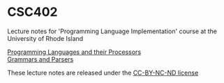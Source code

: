 # CSC402
Lecture notes for 'Programming Language Implementation' course at the University of Rhode Island

<a href="notes/csc402-ln001.pdf">Programming Languages and their Processors</a><br>
<a href="notes/csc402-ln002.pdf">Grammars and Parsers</a><br>
<!--
<a href="notes/csc402-ln004.pdf">Lexical Analysis</a><br>
<a href="notes/csc402-ln005.pdf">Intermediate Representations (IR)</a><br>
<a href="notes/csc402-ln006.pdf">Abstract Syntax Trees, Tree Walking, and Interpretation</a><br>
<a href="notes/csc402-ln007.pdf">A Basic Compiler</a><br>
<a href="notes/csc402-ln008.pdf">An Optimizing Compiler</a><br>
<a href="notes/csc402-ln009.pdf">Language Implementation Review</a><br>
<a href="notes/csc402-ln010.pdf">Scope & Symbol Table</a><br>
<a href="notes/csc402-ln011.pdf">Compiling Scoped Code</a><br>
<a href="notes/csc402-ln012.pdf">Functions I</a><br>
<a href="notes/csc402-ln013.pdf">Functions II</a><br>
<a href="notes/csc402-ln014.pdf">Function Calls on Real and Virtual Machines</a><br>
<a href="notes/csc402-ln015.pdf">Compiling functions into our Bytecode</a><br>
<a href="notes/csc402-ln016.pdf">Higher-order programming</a><br>
<a href="notes/csc402-ln017.pdf">Type systems (Part 1)</a><br>
<a href="notes/csc402-ln018.pdf">Type systems (Part 2)</a><br>
-->
<!--
<a href="csc402-ln005.pdf">Another Look at Grammars</a><br>
<a href="csc402-ln006.pdf">Program Analysis and IR (Part 1)</a> - the bytecode interpreter
discussed in the slides is available <a href="../specs/EXP1BYTECODE.zip">here</a><br>
<a href="csc402-ln007.pdf">Program Analysis and AST (Part 2)</a> -
the <a href="../specs/SIMPLE1PP1.zip">syntax directed pretty printer</a> and
the <a href="../specs/SIMPLE1PP2.zip">pretty printer with a twist</a><br>
<a href="csc402-ln008.pdf">Tree Walking (Part 1)</a> - the visitor implementation
of the pretty printer can be found <a href="../specs/SIMPLE1PPVISITOR.zip">here</a><br>
<a href="csc402-ln009.pdf">Tree Walking (Part 2)</a> - the visitor implementation
of the constant folder can be found <a href="../specs/SIMPLE1FOLD.zip">here</a><br>
<a href="csc402-ln010.pdf">Tree Walking (Part 3)</a> - the visitor implementation
of the interpreter can be found <a href="../specs/SIMPLE1MULTI.zip">here</a><br>
<a href="csc402-ln011.pdf">Tree Walking (Part 4)</a> - the pattern matching implementation
of the pretty printer can be found <a href="../specs/SIMPLE1PATTERNS.zip">here</a><br>
<a href="csc402-ln012.pdf">Compilers</a> - the compiler discussed in the
slides can be found <a href="../specs/SIMPLE1COMPILER.zip">here</a> <br>
<a href="csc402-ln013.pdf">Language implementation review</a><br>
<a href="csc402-ln014.pdf">Scope & Symbol Tables (Part 1)</a>.
The code for the simple2 interpreter can be found <a href="../specs/SIMPLE2INTERPRETER.zip">here</a><br>
<a href="csc402-ln015.pdf">Scope & Symbol Tables (Part 2)</a>
The code for the simple2 compiler can be found <a href="../specs/SIMPLE2COMPILER.zip">here</a> <br>
<a href="csc402-ln016.pdf">Functions (Part 1)</a> <br>
<a href="csc402-ln017.pdf">Functions (Part 2) - interpreting functions</a>
The Simple3 interpreter is available <a href="../specs/SIMPLE3INTERPRETER.zip">here</a><br>
<a href="csc402-ln018.pdf">Functions (Part 3) - function calls on real and virtual machines</a>.
The exp2bytecode virtual machine is available <a href="../specs/EXP2BYTECODE.zip">here</a><br>
<a href="csc402-ln019.pdf">Functions (Part 4) - compiling functions</a> The Simple3 compiler is available <a href="../specs/SIMPLE3COMPILER.zip">here</a><br>
<a href="csc402-ln020.pdf">Functions (Part 5) - higher order programming</a><br>
<a href="csc402-ln021.pdf">Type systems (Part 1)</a><br>
<a href="csc402-ln022.pdf">Type systems (Part 2)</a><br>
<a href="csc402-ln023.pdf">Structured data types (Part 1)</a><br>
<a href="csc402-ln024.pdf">Structured data types (Part 2)</a><br>
<a href="csc402-ln025.pdf">Structured data types (Part 3)</a><br>
<a href="csc402-ln026.pdf">Compiling for Real Machines (Part 1)</a><br>
<a href="csc402-ln027.pdf">Compiling for Real Machines (Part 2)</a> - the Simple3 to i386 assembler is
available <a href="../specs/SIMPLE3I386COMPILER.zip">here</a><br>
A <a href="csc402-ln028.pdf">Summary</a> of the languages we studied.<br>
-->


These lecture notes are released under the [CC-BY-NC-ND license](https://creativecommons.org/licenses/by-nc-nd/3.0/us/legalcode)
